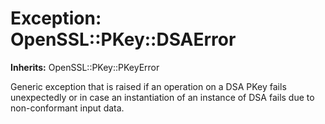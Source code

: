 # Exception: OpenSSL::PKey::DSAError
**Inherits:** OpenSSL::PKey::PKeyError
    

Generic exception that is raised if an operation on a DSA PKey fails
unexpectedly or in case an instantiation of an instance of DSA fails due to
non-conformant input data.




